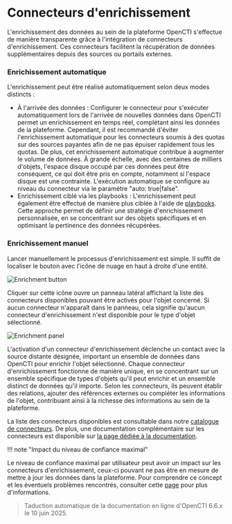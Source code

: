 # Connecteurs d'enrichissement

L'enrichissement des données au sein de la plateforme OpenCTI s'effectue de manière transparente grâce à l'intégration de connecteurs d'enrichissement. Ces connecteurs facilitent la récupération de données supplémentaires depuis des sources ou portails externes.

### Enrichissement automatique

L'enrichissement peut être réalisé automatiquement selon deux modes distincts :

- À l'arrivée des données : Configurer le connecteur pour s'exécuter automatiquement lors de l'arrivée de nouvelles données dans OpenCTI permet un enrichissement en temps réel, complétant ainsi les données de la plateforme. Cependant, il est recommandé d'éviter l'enrichissement automatique pour les connecteurs soumis à des quotas sur des sources payantes afin de ne pas épuiser rapidement tous les quotas. De plus, cet enrichissement automatique contribue à augmenter le volume de données. À grande échelle, avec des centaines de milliers d'objets, l'espace disque occupé par ces données peut être conséquent, ce qui doit être pris en compte, notamment si l'espace disque est une contrainte. L'exécution automatique se configure au niveau du connecteur via le paramètre "auto: true|false".
- Enrichissement ciblé via les playbooks : L'enrichissement peut également être effectué de manière plus ciblée à l'aide de [playbooks](automation.md). Cette approche permet de définir une stratégie d'enrichissement personnalisée, en se concentrant sur des objets spécifiques et en optimisant la pertinence des données récupérées.

### Enrichissement manuel

Lancer manuellement le processus d'enrichissement est simple. Il suffit de localiser le bouton avec l'icône de nuage en haut à droite d'une entité.

![Enrichment button](assets/enrichment-button.png)

Cliquer sur cette icône ouvre un panneau latéral affichant la liste des connecteurs disponibles pouvant être activés pour l'objet concerné. Si aucun connecteur n'apparaît dans le panneau, cela signifie qu'aucun connecteur d'enrichissement n'est disponible pour le type d'objet sélectionné.

![Enrichment panel](assets/enrichment-panel.png)

L'activation d'un connecteur d'enrichissement déclenche un contact avec la source distante désignée, important un ensemble de données dans OpenCTI pour enrichir l'objet sélectionné. Chaque connecteur d'enrichissement fonctionne de manière unique, en se concentrant sur un ensemble spécifique de types d'objets qu'il peut enrichir et un ensemble distinct de données qu'il importe. Selon les connecteurs, ils peuvent établir des relations, ajouter des références externes ou compléter les informations de l'objet, contribuant ainsi à la richesse des informations au sein de la plateforme.

La liste des connecteurs disponibles est consultable dans notre [catalogue de connecteurs](https://www.notion.site/OpenCTI-Ecosystem-868329e9fb734fca89692b2ed6087e76). De plus, une documentation complémentaire sur les connecteurs est disponible sur [la page dédiée à la documentation](../deployment/connectors.md).

!!! note "Impact du niveau de confiance maximal"

  Le niveau de confiance maximal par utilisateur peut avoir un impact sur les connecteurs d'enrichissement, ceux-ci pouvant ne pas être en mesure de mettre à jour les données dans la plateforme. Pour comprendre ce concept et les éventuels problèmes rencontrés, consulter cette [page](reliability-confidence.md) pour plus d'informations.


> Taduction automatique de la documentation en ligne d'OpenCTI 6.6.x le 10 juin 2025.